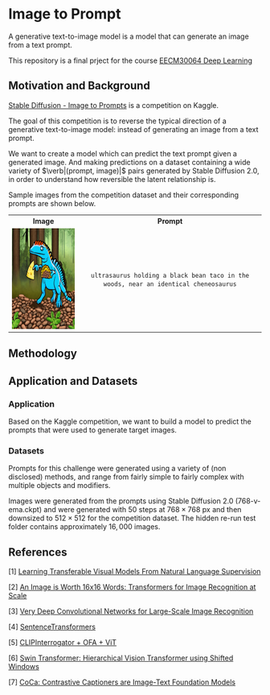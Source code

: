 # Image to Prompt

A generative text-to-image model is a model that can generate an image from a text prompt.

This repository is a final prject for the course [EECM30064 Deep Learning](https://timetable.nycu.edu.tw/?r=main/crsoutline&Acy=111&Sem=2&CrsNo=535361&lang=zh-tw)

## Motivation and Background

[Stable Diffusion - Image to Prompts](https://www.kaggle.com/competitions/stable-diffusion-image-to-prompts/overview) is a competition on Kaggle.

The goal of this competition is to reverse the typical direction of a generative text-to-image model: instead of generating an image from a text prompt.

We want to  create a model which can predict the text prompt given a generated image. And making predictions on a dataset containing a wide variety of $\verb|(prompt, image)|$ pairs generated by Stable Diffusion 2.0, in order to understand how reversible the latent relationship is.

Sample images from the competition dataset and their corresponding prompts are shown below.

<table>
    <tr>
        <th>
            <center>Image</center>
        </th>
        <th>
            <center>Prompt</center>
        </th>
    </tr>
    <tr>
        <td>
            <center><img src="./images/92e911621.png" width="200" height="200"></center>
        </td>
        <td>
            <center><code>ultrasaurus holding a black bean taco in the woods, near an identical cheneosaurus</code></center>
        </td>
    </tr>
</table>

## Methodology


## Application and Datasets

### Application

Based on the Kaggle competition, we want to build a model to predict the prompts that were used to generate target images.

### Datasets

Prompts for this challenge were generated using a variety of (non disclosed) methods, and range from fairly simple to fairly complex with multiple objects and modifiers.

Images were generated from the prompts using Stable Diffusion $2.0$ ($768$-v-ema.ckpt) and were generated with 50 steps at $768 \times 768$ px and then downsized to $512 \times 512$ for the competition dataset. The hidden re-run test folder contains approximately $16,000$ images.

## References

[1] [Learning Transferable Visual Models From Natural Language Supervision](https://arxiv.org/pdf/2103.00020.pdf)

[2] [An Image is Worth 16x16 Words: Transformers for Image Recognition at Scale](https://arxiv.org/pdf/2010.11929.pdf)

[3] [Very Deep Convolutional Networks for Large-Scale Image Recognition](https://arxiv.org/pdf/1409.1556.pdf)

[4] [SentenceTransformers](https://www.sbert.net/)

[5] [CLIPInterrogator + OFA + ViT](https://www.kaggle.com/code/motono0223/clipinterrogator-ofa-vit)

[6] [Swin Transformer: Hierarchical Vision Transformer using Shifted Windows](https://arxiv.org/pdf/2103.14030.pdf)

[7] [CoCa: Contrastive Captioners are Image-Text Foundation Models](https://arxiv.org/pdf/2205.01917.pdf)
